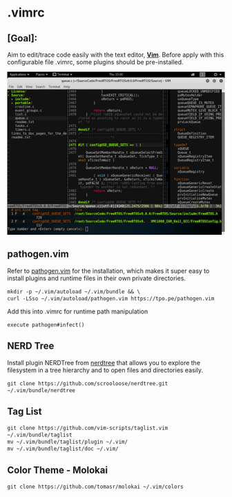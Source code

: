 # .vimrc
## **[Goal]:**
Aim to edit/trace code easily with the text editor, **[Vim](http://www.vim.org/, "http://www.vim.org/")**. Before apply with this configurable file .vimrc, some plugins should be pre-installed.

![NERDTree/TagList/Ctags](./application.png)

## pathogen.vim
Refer to [pathogen.vim](https://github.com/tpope/vim-pathogen, "https://github.com/tpope/vim-pathogen") for the installation, which makes it super easy to install plugins and runtime files in their own private directories.
```
mkdir -p ~/.vim/autoload ~/.vim/bundle && \
curl -LSso ~/.vim/autoload/pathogen.vim https://tpo.pe/pathogen.vim
```

Add this into .vimrc for runtime path manipulation
```
execute pathogen#infect()
```

## NERD Tree
Install plugin NERDTree from [nerdtree](https://github.com/scrooloose/nerdtree, "https://github.com/scrooloose/nerdtree") that allows you to explore the filesystem in a tree hierarchy and to open files and directories easily.
```
git clone https://github.com/scrooloose/nerdtree.git ~/.vim/bundle/nerdtree
```

## Tag List
```
git clone https://github.com/vim-scripts/taglist.vim ~/.vim/bundle/taglist
mv ~/.vim/bundle/taglist/plugin ~/.vim/
mv ~/.vim/bundle/taglist/doc ~/.vim/
```

## Color Theme - Molokai
```
git clone https://github.com/tomasr/molokai ~/.vim/colors
```
